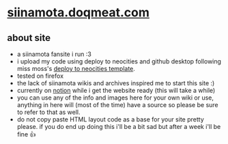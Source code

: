 # <a href="https://siinamota.doqmeat.com" target="_blank">siinamota.doqmeat.com</a>

## about site
- a siinamota fansite i run :3
- i upload my code using deploy to neocities and github desktop following miss moss's [deploy to neocities template](https://github.com/burned-salmon/deploy-to-neocities-template).
- tested on firefox
- the lack of siinamota wikis and archives inspired me to start this site :)
- currently on <a href="https://sepiarecord.notion.site/homepage-6242b9a7ce844610bdf2a9187a0a1bfb">notion</a> while i get the website ready (this will take a while)
- you can use any of the info and images here for your own wiki or use, anything in here will (most of the time) have a source so please be sure to refer to that as well.
- do not copy paste HTML layout code as a base for your site pretty please. if you do end up doing this i'll be a bit sad but after a week i'll be fine 👍